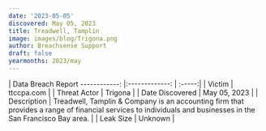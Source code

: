 ```yaml
---
date: '2023-05-05'
discovered: May 05, 2023
title: Treadwell, Tamplin
image: images/blog/Trigona.png
author: Breachsense Support
draft: false
yearmonths: 2023/may
---
```



| Data Breach Report
------------:     |:-------------:    | :-----:|
| Victim      | ttccpa.com      | 
| Threat Actor      | Trigona      | 
| Date Discovered      | May 05, 2023      | 
| Description      | Treadwell, Tamplin & Company is an accounting firm that provides a range of financial services to individuals and businesses in the San Francisco Bay area.      | 
| Leak Size      | Unknown      | 

